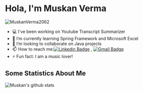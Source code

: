 
<h1 align="left"> Hola, I'm Muskan Verma</h1>

<p align="left"> <img src="https://komarev.com/ghpvc/?username=MuskanVerma2062" alt="MuskanVerma2062" /> </p>

- :computer: I've been working on Youtube Transcript Summarizer
- 🌱 I’m currently learning Spring Framework and Microsoft Excel
- 👯 I’m looking to collaborate on Java projects
- 📫 How to reach me:[![Linkedin Badge](https://img.shields.io/badge/-LinkedIn-blue?style=flat-square&logo=Linkedin&logoColor=white&link=)](https://www.linkedin.com/in/muskan-verma-58b9691a0) 
, [![Gmail Badge](https://img.shields.io/badge/-Gmail-c14438?style=flat-square&logo=Gmail&logoColor=white&link=mailto:muskanverma2062@gmail.com)](mailto:muskanverma2062@gmail.com)
- ⚡ Fun fact: I am a music lover!

## Some Statistics About Me
![Muskan's github stats](https://github-readme-stats.vercel.app/api?username=MuskanVerma2062&include_all_commits=true&count_private=true&show_owner=true&show_icons=true&theme=merko)<br>
